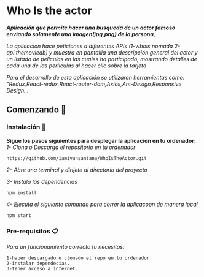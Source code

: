 # Who Is the actor

_**Aplicación que permite hacer una busqueda de un actor famoso enviando solamente una imagen(jpg,png) de la persona,**_  
  
  
_La aplicacion hace peticiones a diferentes APIs (1-whois.nomada 2-api.themoviedb) y muestra en pantallla una descripción general del actor y un listado de peliculas en las cuales ha participado, mostrando detalles de cada una de las perliculas al hacer clic sobre la tarjeta_  
  
  
_Para el desarrollo de esta aplicación se utilizaron herramientas como: "Redux,React-redux,React-router-dom,Axios,Ant-Design,Responsive Design..._

## Comenzando 🚀

### Instalación 🔧

**Sigue los pasos siguientes para desplegar la aplicación en tu ordenador:**  
 _1- Clona o Descarga el repositorio en tu ordenador_

```
https://github.com/iamivansantana/WhoIsTheActor.git

```

_2- Abre una terminal y dirijete al directorio del proyecto_

_3- Instala las dependencias_

```
npm install
```

_4- Ejecuta el siguiente comando para correr la aplicacoón de manera local_

```
npm start
```

### Pre-requisitos 📋

_Para un funcionamiento correcto tu necesitas:_

```
1-haber descargado o clonado el repo en tu ordenador.
2-instalar dependecias.
3-tener acceso a internet.
```
